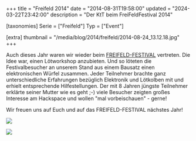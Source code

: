 +++
title = "Freifeld 2014"
date = "2014-08-31T19:58:00"
updated = "2024-03-22T23:42:00"
description = "Der KtT beim FreiFeldFestival 2014"

[taxonomies]
Serie = ["Freifeld"]
Typ = ["Event"]

[extra]
thumbnail = "/media/blog/2014/freifeld/2014-08-24_13.12.18.jpg"
+++

Auch dieses Jahr waren wir wieder beim [FREIFELD-FESTIVAL](http://www.freifeld-festival.de/) vertreten. Die Idee war,
einen Lötworkshop anzubieten. Und so löteten die Festivalbesucher an unserem Stand aus einem Bausatz einen
elektronischen Würfel zusammen. Jeder Teilnehmer brachte ganz unterschiedliche Erfahrungen bezüglich Elektronik und
Lötkolben mit und erhielt entsprechende Hilfestellungen. Der mit 8 Jahren jüngste Teilnehmer erklärte seiner Mutter wie
es geht ;-) viele Besucher zeigten großes Interesse am Hackspace und wollen "mal vorbeischauen" - gerne!

Wir freuen uns auf Euch und auf das FREIFELD-FESTIVAL nächstes Jahr!

![](../../../media/blog/2014/freifeld/2014-08-24_13.13.17.jpg)

![](../../../media/blog/2014/freifeld/2014-08-24_13.16.46.jpg)
